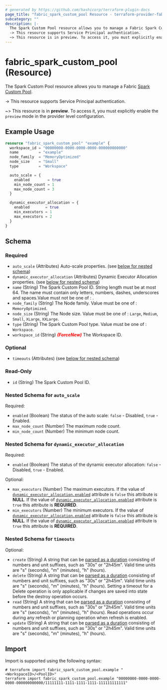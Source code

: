 ```yaml
---
# generated by https://github.com/hashicorp/terraform-plugin-docs
page_title: "fabric_spark_custom_pool Resource - terraform-provider-fabric"
subcategory: ""
description: |-
  The Spark Custom Pool resource allows you to manage a Fabric Spark Custom Pool https://learn.microsoft.com/fabric/data-engineering/create-custom-spark-pools.
  -> This resource supports Service Principal authentication.
  ~> This resource is in preview. To access it, you must explicitly enable the preview mode in the provider level configuration.
---
```


# fabric_spark_custom_pool (Resource)

The Spark Custom Pool resource allows you to manage a Fabric [Spark Custom Pool](https://learn.microsoft.com/fabric/data-engineering/create-custom-spark-pools).

-> This resource supports Service Principal authentication.

~> This resource is in **preview**. To access it, you must explicitly enable the `preview` mode in the provider level configuration.

## Example Usage

```terraform
resource "fabric_spark_custom_pool" "example" {
  workspace_id = "00000000-0000-0000-0000-000000000000"
  name         = "example"
  node_family  = "MemoryOptimized"
  node_size    = "Small"
  type         = "Workspace"

  auto_scale = {
    enabled        = true
    min_node_count = 1
    max_node_count = 3
  }

  dynamic_executor_allocation = {
    enabled       = true
    min_executors = 1
    max_executors = 2
  }
}
```

<!-- schema generated by tfplugindocs -->
## Schema

### Required

- `auto_scale` (Attributes) Auto-scale properties. (see [below for nested schema](#nestedatt--auto_scale))
- `dynamic_executor_allocation` (Attributes) Dynamic Executor Allocation properties. (see [below for nested schema](#nestedatt--dynamic_executor_allocation))
- `name` (String) The Spark Custom Pool ID. String length must be at most 64. The name must contain only letters, numbers, dashes, underscores and spaces.Value must not be one of : .
- `node_family` (String) The Node family. Value must be one of : `MemoryOptimized`.
- `node_size` (String) The Node size. Value must be one of : `Large`, `Medium`, `Small`, `XLarge`, `XXLarge`.
- `type` (String) The Spark Custom Pool type. Value must be one of : `Workspace`.
- `workspace_id` (String) <i style="color:red;font-weight: bold">(ForceNew)</i> The Workspace ID.

### Optional

- `timeouts` (Attributes) (see [below for nested schema](#nestedatt--timeouts))

### Read-Only

- `id` (String) The Spark Custom Pool ID.

<a id="nestedatt--auto_scale"></a>

### Nested Schema for `auto_scale`

Required:

- `enabled` (Boolean) The status of the auto scale: `false` - Disabled, `true` - Enabled.
- `max_node_count` (Number) The maximum node count.
- `min_node_count` (Number) The minimum node count.

<a id="nestedatt--dynamic_executor_allocation"></a>

### Nested Schema for `dynamic_executor_allocation`

Required:

- `enabled` (Boolean) The status of the dynamic executor allocation: `false` - Disabled, `true` - Enabled.

Optional:

- `max_executors` (Number) The maximum executors. If the value of [`dynamic_executor_allocation.enabled`](#dynamic_executor_allocation.enabled) attribute is `false` this attribute is **NULL**. If the value of [`dynamic_executor_allocation.enabled`](#dynamic_executor_allocation.enabled) attribute is `true` this attribute is **REQUIRED**.
- `min_executors` (Number) The minimum executors. If the value of [`dynamic_executor_allocation.enabled`](#dynamic_executor_allocation.enabled) attribute is `false` this attribute is **NULL**. If the value of [`dynamic_executor_allocation.enabled`](#dynamic_executor_allocation.enabled) attribute is `true` this attribute is **REQUIRED**.

<a id="nestedatt--timeouts"></a>

### Nested Schema for `timeouts`

Optional:

- `create` (String) A string that can be [parsed as a duration](https://pkg.go.dev/time#ParseDuration) consisting of numbers and unit suffixes, such as "30s" or "2h45m". Valid time units are "s" (seconds), "m" (minutes), "h" (hours).
- `delete` (String) A string that can be [parsed as a duration](https://pkg.go.dev/time#ParseDuration) consisting of numbers and unit suffixes, such as "30s" or "2h45m". Valid time units are "s" (seconds), "m" (minutes), "h" (hours). Setting a timeout for a Delete operation is only applicable if changes are saved into state before the destroy operation occurs.
- `read` (String) A string that can be [parsed as a duration](https://pkg.go.dev/time#ParseDuration) consisting of numbers and unit suffixes, such as "30s" or "2h45m". Valid time units are "s" (seconds), "m" (minutes), "h" (hours). Read operations occur during any refresh or planning operation when refresh is enabled.
- `update` (String) A string that can be [parsed as a duration](https://pkg.go.dev/time#ParseDuration) consisting of numbers and unit suffixes, such as "30s" or "2h45m". Valid time units are "s" (seconds), "m" (minutes), "h" (hours).

## Import

Import is supported using the following syntax:

```shell
# terraform import fabric_spark_custom_pool.example "<WorkspaceID>/<PoolID>"
terraform import fabric_spark_custom_pool.example "00000000-0000-0000-0000-000000000000/11111111-1111-1111-1111-111111111111"
```
